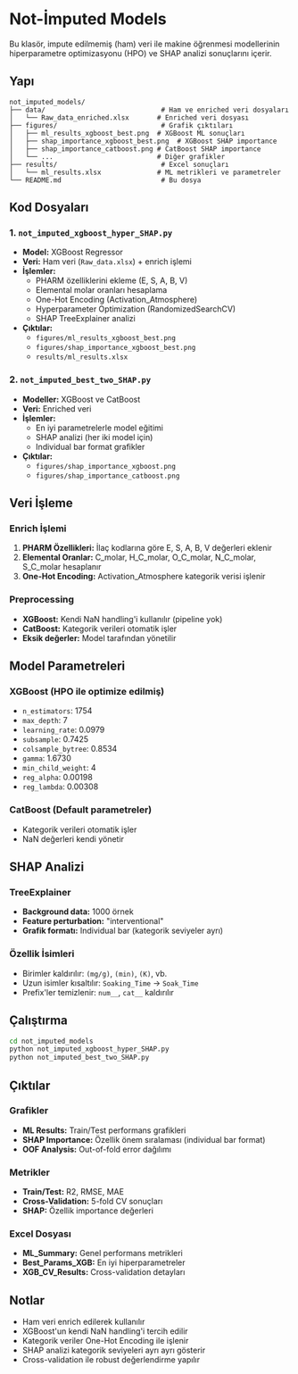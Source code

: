 # Not-İmputed Models

Bu klasör, impute edilmemiş (ham) veri ile makine öğrenmesi modellerinin hiperparametre optimizasyonu (HPO) ve SHAP analizi sonuçlarını içerir.

## Yapı

```
not_imputed_models/
├── data/                             # Ham ve enriched veri dosyaları
│   └── Raw_data_enriched.xlsx       # Enriched veri dosyası
├── figures/                          # Grafik çıktıları
│   ├── ml_results_xgboost_best.png  # XGBoost ML sonuçları
│   ├── shap_importance_xgboost_best.png  # XGBoost SHAP importance
│   ├── shap_importance_catboost.png # CatBoost SHAP importance
│   └── ...                          # Diğer grafikler
├── results/                          # Excel sonuçları
│   └── ml_results.xlsx              # ML metrikleri ve parametreler
└── README.md                         # Bu dosya
```

## Kod Dosyaları

### 1. `not_imputed_xgboost_hyper_SHAP.py`
- **Model:** XGBoost Regressor
- **Veri:** Ham veri (`Raw_data.xlsx`) + enrich işlemi
- **İşlemler:**
  - PHARM özelliklerini ekleme (E, S, A, B, V)
  - Elemental molar oranları hesaplama
  - One-Hot Encoding (Activation_Atmosphere)
  - Hyperparameter Optimization (RandomizedSearchCV)
  - SHAP TreeExplainer analizi
- **Çıktılar:**
  - `figures/ml_results_xgboost_best.png`
  - `figures/shap_importance_xgboost_best.png`
  - `results/ml_results.xlsx`

### 2. `not_imputed_best_two_SHAP.py`
- **Modeller:** XGBoost ve CatBoost
- **Veri:** Enriched veri
- **İşlemler:**
  - En iyi parametrelerle model eğitimi
  - SHAP analizi (her iki model için)
  - Individual bar format grafikler
- **Çıktılar:**
  - `figures/shap_importance_xgboost.png`
  - `figures/shap_importance_catboost.png`

## Veri İşleme

### Enrich İşlemi
1. **PHARM Özellikleri:** İlaç kodlarına göre E, S, A, B, V değerleri eklenir
2. **Elemental Oranlar:** C_molar, H_C_molar, O_C_molar, N_C_molar, S_C_molar hesaplanır
3. **One-Hot Encoding:** Activation_Atmosphere kategorik verisi işlenir

### Preprocessing
- **XGBoost:** Kendi NaN handling'i kullanılır (pipeline yok)
- **CatBoost:** Kategorik verileri otomatik işler
- **Eksik değerler:** Model tarafından yönetilir

## Model Parametreleri

### XGBoost (HPO ile optimize edilmiş)
- `n_estimators`: 1754
- `max_depth`: 7
- `learning_rate`: 0.0979
- `subsample`: 0.7425
- `colsample_bytree`: 0.8534
- `gamma`: 1.6730
- `min_child_weight`: 4
- `reg_alpha`: 0.00198
- `reg_lambda`: 0.00308

### CatBoost (Default parametreler)
- Kategorik verileri otomatik işler
- NaN değerleri kendi yönetir

## SHAP Analizi

### TreeExplainer
- **Background data:** 1000 örnek
- **Feature perturbation:** "interventional"
- **Grafik formatı:** Individual bar (kategorik seviyeler ayrı)

### Özellik İsimleri
- Birimler kaldırılır: `(mg/g)`, `(min)`, `(K)`, vb.
- Uzun isimler kısaltılır: `Soaking_Time` → `Soak_Time`
- Prefix'ler temizlenir: `num__`, `cat__` kaldırılır

## Çalıştırma

```bash
cd not_imputed_models
python not_imputed_xgboost_hyper_SHAP.py
python not_imputed_best_two_SHAP.py
```

## Çıktılar

### Grafikler
- **ML Results:** Train/Test performans grafikleri
- **SHAP Importance:** Özellik önem sıralaması (individual bar format)
- **OOF Analysis:** Out-of-fold error dağılımı

### Metrikler
- **Train/Test:** R2, RMSE, MAE
- **Cross-Validation:** 5-fold CV sonuçları
- **SHAP:** Özellik importance değerleri

### Excel Dosyası
- **ML_Summary:** Genel performans metrikleri
- **Best_Params_XGB:** En iyi hiperparametreler
- **XGB_CV_Results:** Cross-validation detayları

## Notlar

- Ham veri enrich edilerek kullanılır
- XGBoost'un kendi NaN handling'i tercih edilir
- Kategorik veriler One-Hot Encoding ile işlenir
- SHAP analizi kategorik seviyeleri ayrı ayrı gösterir
- Cross-validation ile robust değerlendirme yapılır

